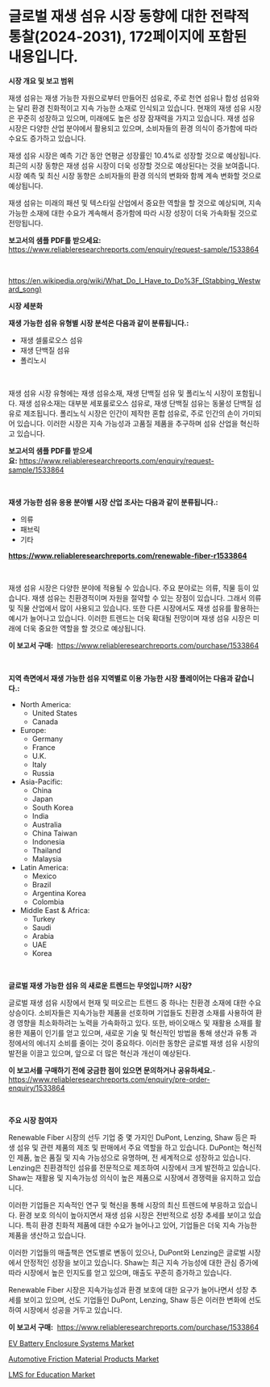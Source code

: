 <p><h1>글로벌 재생 섬유 시장 동향에 대한 전략적 통찰(2024-2031), 172페이지에 포함된 내용입니다.</h1></p><p><strong>시장 개요 및 보고 범위</strong></p>
<p><p>재생 섬유는 재생 가능한 자원으로부터 만들어진 섬유로, 주로 천연 섬유나 합성 섬유와는 달리 환경 친화적이고 지속 가능한 소재로 인식되고 있습니다. 현재의 재생 섬유 시장은 꾸준히 성장하고 있으며, 미래에도 높은 성장 잠재력을 가지고 있습니다. 재생 섬유 시장은 다양한 산업 분야에서 활용되고 있으며, 소비자들의 환경 의식이 증가함에 따라 수요도 증가하고 있습니다.</p><p>재생 섬유 시장은 예측 기간 동안 연평균 성장률인 10.4%로 성장할 것으로 예상됩니다. 최근의 시장 동향은 재생 섬유 시장이 더욱 성장할 것으로 예상된다는 것을 보여줍니다. 시장 예측 및 최신 시장 동향은 소비자들의 환경 의식의 변화와 함께 계속 변화할 것으로 예상됩니다.</p><p>재생 섬유는 미래의 패션 및 텍스타일 산업에서 중요한 역할을 할 것으로 예상되며, 지속 가능한 소재에 대한 수요가 계속해서 증가함에 따라 시장 성장이 더욱 가속화될 것으로 전망됩니다.</p></p>
<p><strong>보고서의 샘플 PDF를 받으세요:</strong> <a href="https://www.reliableresearchreports.com/enquiry/request-sample/1533864">https://www.reliableresearchreports.com/enquiry/request-sample/1533864</a></p>
<p>&nbsp;</p>
<p><a href="https://en.wikipedia.org/wiki/What_Do_I_Have_to_Do%3F_(Stabbing_Westward_song)">https://en.wikipedia.org/wiki/What_Do_I_Have_to_Do%3F_(Stabbing_Westward_song)</a></p>
<p><strong>시장 세분화</strong></p>
<p><strong>재생 가능한 섬유 유형별 시장 분석은 다음과 같이 분류됩니다.:</strong></p>
<p><ul><li>재생 셀룰로오스 섬유</li><li>재생 단백질 섬유</li><li>폴리노시</li></ul></p>
<p>&nbsp;</p>
<p><p>재생 섬유 시장 유형에는 재생 섬유소재, 재생 단백질 섬유 및 폴리노식 시장이 포함됩니다. 재생 섬유소재는 대부분 세포룰로오스 섬유로, 재생 단백질 섬유는 동물성 단백질 섬유로 제조됩니다. 폴리노식 시장은 인간이 제작한 혼합 섬유로, 주로 인간의 손이 가미되어 있습니다. 이러한 시장은 지속 가능성과 고품질 제품을 추구하며 섬유 산업을 혁신하고 있습니다.</p></p>
<p><strong>보고서의 샘플 PDF를 받으세요:</strong>&nbsp;<a href="https://www.reliableresearchreports.com/enquiry/request-sample/1533864">https://www.reliableresearchreports.com/enquiry/request-sample/1533864</a></p>
<p>&nbsp;</p>
<p><strong> 재생 가능한 섬유 응용 분야별 시장 산업 조사는 다음과 같이 분류됩니다.:</strong></p>
<p><ul><li>의류</li><li>패브릭</li><li>기타</li></ul></p>
<p><strong><a href="https://www.reliableresearchreports.com/renewable-fiber-r1533864">https://www.reliableresearchreports.com/renewable-fiber-r1533864</a></strong></p>
<p>&nbsp;</p>
<p><p>재생 섬유 시장은 다양한 분야에 적용될 수 있습니다. 주요 분야로는 의류, 직물 등이 있습니다. 재생 섬유는 친환경적이며 자원을 절약할 수 있는 장점이 있습니다. 그래서 의류 및 직물 산업에서 많이 사용되고 있습니다. 또한 다른 시장에서도 재생 섬유를 활용하는 예시가 늘어나고 있습니다. 이러한 트렌드는 더욱 확대될 전망이며 재생 섬유 시장은 미래에 더욱 중요한 역할을 할 것으로 예상됩니다.</p></p>
<p><strong>이 보고서 구매:</strong>&nbsp; <a href="https://www.reliableresearchreports.com/purchase/1533864">https://www.reliableresearchreports.com/purchase/1533864</a></p>
<p>&nbsp;</p>
<p><strong>지역 측면에서 재생 가능한 섬유 지역별로 이용 가능한 시장 플레이어는 다음과 같습니다.:</strong></p>
<p><ul>
    <li>
        North America:
        <ul>
            <li>United States</li>
            <li>Canada</li>
        </ul>
    </li>
    <li>
        Europe:
        <ul>
            <li>Germany</li>
            <li>France</li>
            <li>U.K.</li>
            <li>Italy</li>
            <li>Russia</li>
        </ul>
    </li>
    <li>
        Asia-Pacific:
        <ul>
            <li>China</li>
            <li>Japan</li>
            <li>South Korea</li>
            <li>India</li>
            <li>Australia</li>
            <li>China Taiwan</li>
            <li>Indonesia</li>
            <li>Thailand</li>
            <li>Malaysia</li>
        </ul>
    </li>
    <li>
        Latin America:
        <ul>
            <li>Mexico</li>
            <li>Brazil</li>
            <li>Argentina Korea</li>
            <li>Colombia</li>
        </ul>
    </li>
    <li>
        Middle East & Africa:
        <ul>
            <li>Turkey</li>
            <li>Saudi</li>
            <li>Arabia</li>
            <li>UAE</li>
            <li>Korea</li>
        </ul>
    </li>
    </ul></p>
<p>&nbsp;</p>
<p><strong>글로벌 재생 가능한 섬유 의 새로운 트렌드는 무엇입니까? 시장?</strong></p>
<p><p>글로벌 재생 섬유 시장에서 현재 및 떠오르는 트렌드 중 하나는 친환경 소재에 대한 수요 상승이다. 소비자들은 지속가능한 제품을 선호하며 기업들도 친환경 소재를 사용하여 환경 영향을 최소화하려는 노력을 가속화하고 있다. 또한, 바이오매스 및 재활용 소재를 활용한 제품이 인기를 얻고 있으며, 새로운 기술 및 혁신적인 방법을 통해 생산과 유통 과정에서의 에너지 소비를 줄이는 것이 중요하다. 이러한 동향은 글로벌 재생 섬유 시장의 발전을 이끌고 있으며, 앞으로 더 많은 혁신과 개선이 예상된다.</p></p>
<p><strong>이 보고서를 구매하기 전에 궁금한 점이 있으면 문의하거나 공유하세요.</strong>- <a href="https://www.reliableresearchreports.com/enquiry/pre-order-enquiry/1533864">https://www.reliableresearchreports.com/enquiry/pre-order-enquiry/1533864</a></p>
<p>&nbsp;</p>
<p><strong>주요 시장 참여자</strong></p>
<p><p>Renewable Fiber 시장의 선두 기업 중 몇 가지인 DuPont, Lenzing, Shaw 등은 파생 섬유 및 관련 제품의 제조 및 판매에서 주요 역할을 하고 있습니다. DuPont는 혁신적인 제품, 높은 품질 및 지속 가능성으로 유명하며, 전 세계적으로 성장하고 있습니다. Lenzing은 친환경적인 섬유를 전문적으로 제조하여 시장에서 크게 발전하고 있습니다. Shaw는 재활용 및 지속가능성 의식이 높은 제품으로 시장에서 경쟁력을 유지하고 있습니다.</p><p>이러한 기업들은 지속적인 연구 및 혁신을 통해 시장의 최신 트렌드에 부응하고 있습니다. 환경 보호 의식이 높아지면서 재생 섬유 시장은 전반적으로 성장 추세를 보이고 있습니다. 특히 환경 친화적 제품에 대한 수요가 늘어나고 있어, 기업들은 더욱 지속 가능한 제품을 생산하고 있습니다.</p><p>이러한 기업들의 매출책은 연도별로 변동이 있으나, DuPont와 Lenzing은 글로벌 시장에서 안정적인 성장을 보이고 있습니다. Shaw는 최근 지속 가능성에 대한 관심 증가에 따라 시장에서 높은 인지도를 얻고 있으며, 매출도 꾸준히 증가하고 있습니다.</p><p>Renewable Fiber 시장은 지속가능성과 환경 보호에 대한 요구가 늘어나면서 성장 추세를 보이고 있으며, 선도 기업들인 DuPont, Lenzing, Shaw 등은 이러한 변화에 선도하여 시장에서 성공을 거두고 있습니다.</p></p>
<p><strong>이 보고서 구매:</strong>&nbsp;&nbsp;<a href="https://www.reliableresearchreports.com/purchase/1533864">https://www.reliableresearchreports.com/purchase/1533864</a></p>
<p><p><a href="https://github.com/jackCarlson644/Market-Research-Report-List-1/blob/main/ev-battery-enclosure-systems-market.md">EV Battery Enclosure Systems Market</a></p><p><a href="https://github.com/smithy59/Market-Research-Report-List-1/blob/main/automotive-friction-material-products-market.md">Automotive Friction Material Products Market</a></p><p><a href="https://issuu.com/reportprime-2/docs/lms-for-education-market-size-2030.pptx">LMS for Education Market</a></p></p>